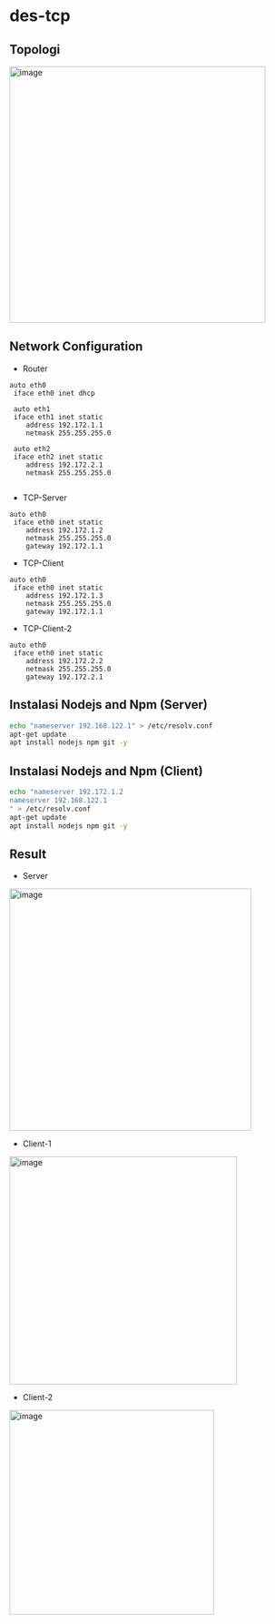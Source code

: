 # des-tcp

## Topologi

<img width="451" alt="image" src="https://github.com/dimss113/des-tcp/assets/89715780/194f74f1-fe6c-4ed4-b30c-8a99ed18212a">


## Network Configuration

- Router

```
auto eth0
 iface eth0 inet dhcp

 auto eth1
 iface eth1 inet static
 	address 192.172.1.1
 	netmask 255.255.255.0

 auto eth2
 iface eth2 inet static
 	address 192.172.2.1
 	netmask 255.255.255.0


```

- TCP-Server

```
auto eth0
 iface eth0 inet static
 	address 192.172.1.2
 	netmask 255.255.255.0
 	gateway 192.172.1.1
```

- TCP-Client

```
auto eth0
 iface eth0 inet static
 	address 192.172.1.3
 	netmask 255.255.255.0
 	gateway 192.172.1.1
```

- TCP-Client-2

```
auto eth0
 iface eth0 inet static
 	address 192.172.2.2
 	netmask 255.255.255.0
 	gateway 192.172.2.1
```

## Instalasi Nodejs and Npm (Server)

```sh
echo "nameserver 192.168.122.1" > /etc/resolv.conf
apt-get update
apt install nodejs npm git -y

```

## Instalasi Nodejs and Npm (Client)

```sh
echo "nameserver 192.172.1.2
nameserver 192.168.122.1
" > /etc/resolv.conf
apt-get update
apt install nodejs npm git -y
```

## Result
- Server

<img width="426" alt="image" src="https://github.com/dimss113/des-tcp/assets/89715780/d684b75a-4a4a-472a-b63e-c2b2b5e0364a">

- Client-1

<img width="401" alt="image" src="https://github.com/dimss113/des-tcp/assets/89715780/4d93c4b9-0150-45e2-94d6-be7a9b06b7e9">

- Client-2

<img width="360" alt="image" src="https://github.com/dimss113/des-tcp/assets/89715780/9f5b21ca-c679-4f3b-a098-d7583a6f3620">

